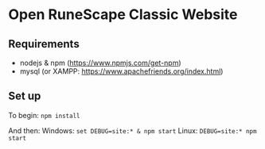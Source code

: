 # Open RuneScape Classic Website
## Requirements
* nodejs & npm (https://www.npmjs.com/get-npm)
* mysql (or XAMPP: https://www.apachefriends.org/index.html)

## Set up

To begin:
`npm install`

And then:
Windows: `set DEBUG=site:* & npm start`
Linux: `DEBUG=site:* npm start`